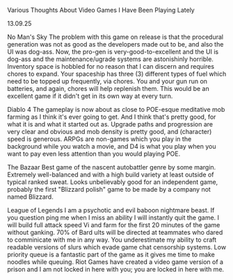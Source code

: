 Various Thoughts About Video Games I Have Been Playing Lately

13.09.25

No Man's Sky
The problem with this game on release is that the procedural generation was not as good as the developers made out to be, and also the UI was dog-ass. Now, the pro-gen is very-good-to-excellent and the UI is dog-ass and the maintenance/ugrade systems are astonishinly horrible. Inventory space is hobbled for no reason that I can discern and requires chores to expand. Your spaceship has three (3) different types of fuel which need to be topped up frequently, via chores. You and your gun run on batteries, and again, chores will help replenish them. This would be an excellent game if it didn't get in its own way at every turn.

Diablo 4
The gameplay is now about as close to POE-esque meditative mob farming as I think it's ever going to get. And I think that's pretty good, for what it is and what it started out as. Upgrade paths and progression are very clear and obvious and mob density is pretty good, and (character) speed is generous. ARPGs are non-games which you play in the background while you watch a movie, and D4 is what you play when you want to pay even less attention than you would playing POE.

The Bazaar
Best game of the nascent autobattler genre by some margin. Extremely well-balanced and with a high build variety at least outside of typical ranked sweat. Looks unbelievably good for an independent game, probably the first "Blizzard polish" game to be made by a company not named Blizzard.

League of Legends
I am a psychotic and evil baboon nightmare beast. If you question ping me when I miss an ability I will instantly quit the game. I will build full attack speed Vi and farm for the first 20 minutes of the game without ganking. 70% of Bard ults will be directed at teammates who dared to comminicate with me in any way. You underestimate my ability to craft readable versions of slurs which evade game chat censorship systems. Low priority queue is a fantastic part of the game as it gives me time to make noodles while queuing. Riot Games have created a video game version of a prison and I am not locked in here with you; you are locked in here with me.
